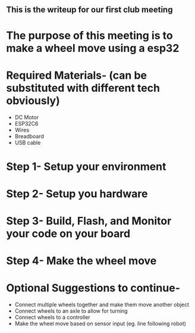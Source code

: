 ## This is the writeup for our first club meeting
# The purpose of this meeting is to make a wheel move using a esp32

# Required Materials- (can be substituted with different tech obviously)
  - DC Motor
  - ESP32C6
  - Wires
  - Breadboard
  - USB cable

# Step 1- Setup your environment

# Step 2- Setup you hardware

# Step 3- Build, Flash, and Monitor your code on your board

# Step 4- Make the wheel move

# Optional Suggestions to continue- 
  - Connect multiple wheels together and make them move another object
  - Connect wheels to an axle to allow for turning
  - Connect wheels to a controller
  - Make the wheel move based on sensor input (eg. line following robot)
